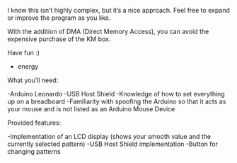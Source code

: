 I know this isn’t highly complex, but it’s a nice approach.
Feel free to expand or improve the program as you like.

With the addition of DMA (Direct Memory Access), you can avoid the expensive purchase of the KM box.

Have fun :)
- energy

What you’ll need:


-Arduino Leonardo
-USB Host Shield
-Knowledge of how to set everything up on a breadboard
-Familiarity with spoofing the Arduino so that it acts as your mouse and is not listed as an Arduino Mouse Device


Provided features:


-Implementation of an LCD display (shows your smooth value and the currently selected pattern)
-USB Host Shield implementation
-Button for changing patterns
